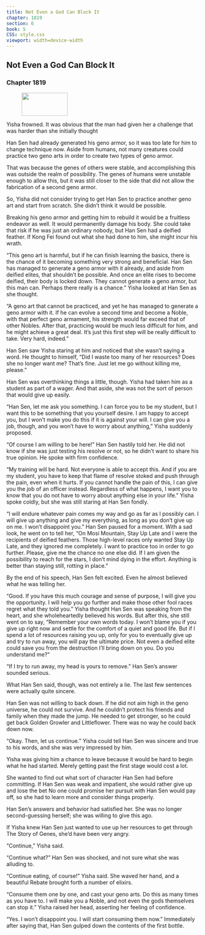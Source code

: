 ```yaml
---
title: Not Even a God Can Block It
chapter: 1819
section: 6
book: 5
CSS: style.css
viewport: width=device-width
---
```


## Not Even a God Can Block It

### Chapter 1819

<figure>
	<img src="../Images/gem.gif" alt="" id="gem" width="120" height="60" />
</figure>

Yisha frowned. It was obvious that the man had given her a challenge that was harder than she initially thought

Han Sen had already generated his geno armor, so it was too late for him to change technique now. Aside from humans, not many creatures could practice two geno arts in order to create two types of geno armor.

That was because the genes of others were stable, and accomplishing this was outside the realm of possibility. The genes of humans were unstable enough to allow this, but it was still closer to the side that did not allow the fabrication of a second geno armor.

So, Yisha did not consider trying to get Han Sen to practice another geno art and start from scratch. She didn’t think it would be possible.

Breaking his geno armor and getting him to rebuild it would be a fruitless endeavor as well. It would permanently damage his body. She could take that risk if he was just an ordinary nobody, but Han Sen had a deified feather. If Kong Fei found out what she had done to him, she might incur his wrath.

“This geno art is harmful, but if he can finish learning the basics, there is the chance of it becoming something very strong and beneficial. Han Sen has managed to generate a geno armor with it already, and aside from deified elites, that shouldn’t be possible. And once an elite rises to become deified, their body is locked down. They cannot generate a geno armor, but this man can. Perhaps there really is a chance.” Yisha looked at Han Sen as she thought.

“A geno art that cannot be practiced, and yet he has managed to generate a geno armor with it. If he can evolve a second time and become a Noble, with that perfect geno armament, his strength would far exceed that of other Nobles. After that, practicing would be much less difficult for him, and he might achieve a great deal. It’s just this first step will be really difficult to take. Very hard, indeed.”

Han Sen saw Yisha staring at him and noticed that she wasn’t saying a word. He thought to himself, “Did I waste too many of her resources? Does she no longer want me? That’s fine. Just let me go without killing me, please.”

Han Sen was overthinking things a little, though. Yisha had taken him as a student as part of a wager. And that aside, she was not the sort of person that would give up easily.

“Han Sen, let me ask you something. I can force you to be my student, but I want this to be something that you yourself desire. I am happy to accept you, but I won’t make you do this if it is against your will. I can give you a job, though, and you won’t have to worry about anything,” Yisha suddenly proposed.

“Of course I am willing to be here!” Han Sen hastily told her. He did not know if she was just testing his resolve or not, so he didn’t want to share his true opinion. He spoke with firm confidence.

“My training will be hard. Not everyone is able to accept this. And if you are my student, you have to keep that flame of resolve stoked and push through the pain, even when it hurts. If you cannot handle the pain of this, I can give you the job of an officer instead. Regardless of what happens, I want you to know that you do not have to worry about anything else in your life.” Yisha spoke coldly, but she was still staring at Han Sen fondly.

“I will endure whatever pain comes my way and go as far as I possibly can. I will give up anything and give my everything, as long as you don’t give up on me. I won’t disappoint you.” Han Sen paused for a moment. With a sad look, he went on to tell her, “On Mosi Mountain, Stay Up Late and I were the recipients of deified feathers. Those high-level races only wanted Stay Up Late, and they ignored me completely. I want to practice too in order to go further. Please, give me the chance no one else did. If I am given the possibility to reach for the stars, I don’t mind dying in the effort. Anything is better than staying still, rotting in place.”

By the end of his speech, Han Sen felt excited. Even he almost believed what he was telling her.

“Good. If you have this much courage and sense of purpose, I will give you the opportunity. I will help you go further and make those other fool races regret what they told you.” Yisha thought Han Sen was speaking from the heart, and she wholeheartedly believed his words. But after this, she still went on to say, “Remember your own words today. I won’t blame you if you give up right now and settle for the comfort of a quiet and good life. But if I spend a lot of resources raising you up, only for you to eventually give up and try to run away, you will pay the ultimate price. Not even a deified elite could save you from the destruction I’ll bring down on you. Do you understand me?”

“If I try to run away, my head is yours to remove.” Han Sen’s answer sounded serious.

What Han Sen said, though, was not entirely a lie. The last few sentences were actually quite sincere.

Han Sen was not willing to back down. If he did not aim high in the geno universe, he could not survive. And he couldn’t protect his friends and family when they made the jump. He needed to get stronger, so he could get back Golden Growler and Littleflower. There was no way he could back down now.

“Okay. Then, let us continue.” Yisha could tell Han Sen was sincere and true to his words, and she was very impressed by him.

Yisha was giving him a chance to leave because it would be hard to begin what he had started. Merely getting past the first stage would cost a lot.

She wanted to find out what sort of character Han Sen had before committing. If Han Sen was weak and impatient, she would rather give up and lose the bet No one could promise her pursuit with Han Sen would pay off, so she had to learn more and consider things properly.

Han Sen’s answers and behavior had satisfied her. She was no longer second-guessing herself; she was willing to give this ago.

If Yisha knew Han Sen just wanted to use up her resources to get through The Story of Genes, she’d have been very angry.

“Continue,” Yisha said.

“Continue what?” Han Sen was shocked, and not sure what she was alluding to.

“Continue eating, of course!” Yisha said. She waved her hand, and a beautiful Rebate brought forth a number of elixirs.

“Consume them one by one, and cast your geno arts. Do this as many times as you have to. I will make you a Noble, and not even the gods themselves can stop it.” Yisha raised her head, asserting her feeling of confidence.

“Yes. I won’t disappoint you. I will start consuming them now.” Immediately after saying that, Han Sen gulped down the contents of the first bottle.